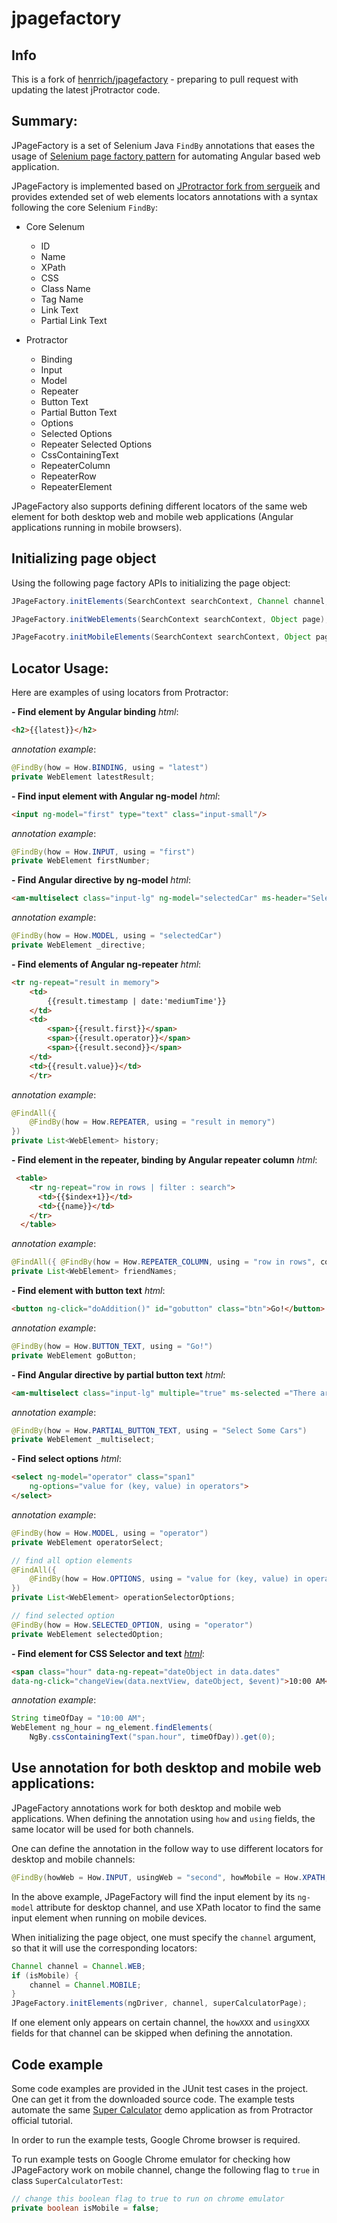 # jpagefactory

## Info

This is a fork of [henrrich/jpagefactory](https://github.com/henrrich/jpagefactory) - preparing to pull request with updating the latest jProtractor code.
## Summary:

JPageFactory is a set of Selenium Java `FindBy` annotations that eases the usage of [Selenium page factory pattern](http://toolsqa.com/selenium-webdriver/page-object-pattern-model-page-factory/) for automating Angular based web application.

JPageFactory is implemented based on [JProtractor fork from sergueik](https://github.com/sergueik/jProtractor) and provides extended set of web elements locators annotations with a syntax following the core Selenium `FindBy`:

+ Core Selenum
  * ID
  * Name
  * XPath
  * CSS
  * Class Name
  * Tag Name
  * Link Text
  * Partial Link Text

+ Protractor
  * Binding
  * Input
  * Model
  * Repeater
  * Button Text
  * Partial Button Text
  * Options
  * Selected Options
  * Repeater Selected Options
  * CssContainingText
  * RepeaterColumn
  * RepeaterRow
  * RepeaterElement

JPageFactory also supports defining different locators of the same web element for both desktop web and mobile web applications (Angular applications running in mobile browsers).

## Initializing page object
Using the following page factory APIs to initializing the page object:
```java
JPageFactory.initElements(SearchContext searchContext, Channel channel, Object page);

JPageFactory.initWebElements(SearchContext searchContext, Object page);

JPageFacotry.initMobileElements(SearchContext searchContext, Object page);
```

## Locator Usage:
Here are examples of using locators from Protractor:

**- Find element by Angular binding**
_html_:
```html
<h2>{{latest}}</h2>
```
_annotation example_:
```java
@FindBy(how = How.BINDING, using = "latest")
private WebElement latestResult;
```

**- Find input element with Angular ng-model**
_html_:
```html
<input ng-model="first" type="text" class="input-small"/>
```
_annotation example_:
```java
@FindBy(how = How.INPUT, using = "first")
private WebElement firstNumber;
```

**- Find Angular directive by ng-model**
_html_:
```html
<am-multiselect class="input-lg" ng-model="selectedCar" ms-header="Select Some Cars">
```
_annotation example_:
```java
@FindBy(how = How.MODEL, using = "selectedCar")
private WebElement _directive;
```

**- Find elements of Angular ng-repeater**
_html_:
```html
<tr ng-repeat="result in memory">
    <td>
        {{result.timestamp | date:'mediumTime'}}
    </td>
    <td>
        <span>{{result.first}}</span>
        <span>{{result.operator}}</span>
        <span>{{result.second}}</span>
    </td>
    <td>{{result.value}}</td>
    </tr>
```
_annotation example_:
```java
@FindAll({
    @FindBy(how = How.REPEATER, using = "result in memory")
})
private List<WebElement> history;
```

**- Find element in the repeater, binding by Angular repeater column**
_html_:
```html
 <table>
    <tr ng-repeat="row in rows | filter : search">
      <td>{{$index+1}}</td>
      <td>{{name}}</td>
    </tr>
  </table>
```
_annotation example_:
```java
@FindAll({ @FindBy(how = How.REPEATER_COLUMN, using = "row in rows", column = "name") })
private List<WebElement> friendNames;
```

**- Find element with button text**
_html_:
```html
<button ng-click="doAddition()" id="gobutton" class="btn">Go!</button>
```

_annotation example_:
```java
@FindBy(how = How.BUTTON_TEXT, using = "Go!")
private WebElement goButton;
```

**- Find Angular directive by partial button text**
_html_:
```html
<am-multiselect class="input-lg" multiple="true" ms-selected ="There are {{selectedCar.length}} car(s) selected" ng-model="selectedCar" ms-header="Select Some Cars">
```

_annotation example_:
```java
@FindBy(how = How.PARTIAL_BUTTON_TEXT, using = "Select Some Cars")
private WebElement _multiselect;
```

**- Find select options**
_html_:
```html
<select ng-model="operator" class="span1"
    ng-options="value for (key, value) in operators">
</select>
```
_annotation example_:
```java
@FindBy(how = How.MODEL, using = "operator")
private WebElement operatorSelect;

// find all option elements
@FindAll({
    @FindBy(how = How.OPTIONS, using = "value for (key, value) in operators")
})
private List<WebElement> operationSelectorOptions;

// find selected option
@FindBy(how = How.SELECTED_OPTION, using = "operator")
private WebElement selectedOption;
```
**- Find element for CSS Selector and text**
[_html_](http://dalelotts.github.io/angular-bootstrap-datetimepicker/):
```html
<span class="hour" data-ng-repeat="dateObject in data.dates"
data-ng-click="changeView(data.nextView, dateObject, $event)">10:00 AM</span>
```
_annotation example_:
```java
String timeOfDay = "10:00 AM";
WebElement ng_hour = ng_element.findElements(
    NgBy.cssContainingText("span.hour", timeOfDay)).get(0);
```

## Use annotation for both desktop and mobile web applications:

JPageFactory annotations work for both desktop and mobile web applications.
When defining the annotation using `how` and `using` fields, the same locator will be used for both channels.

One can define the annotation in the follow way to use different locators for desktop and mobile channels:
```java
@FindBy(howWeb = How.INPUT, usingWeb = "second", howMobile = How.XPATH, usingMobile = "//input[@ng-model='second']")
```
In the above example, JPageFactory will find the input element by its `ng-model` attribute for desktop channel, and use XPath locator to find the same input element when running on mobile devices.

When initializing the page object, one must specify the `channel` argument, so that it will use the corresponding locators:
```java
Channel channel = Channel.WEB;
if (isMobile) {
    channel = Channel.MOBILE;
}
JPageFactory.initElements(ngDriver, channel, superCalculatorPage);
```

If one element only appears on certain channel, the `howXXX` and `usingXXX` fields for that channel can be skipped when defining the annotation.

## Code example

Some code examples are provided in the JUnit test cases in the project. One can get it from the downloaded source code.
The example tests automate the same [Super Calculator](http://juliemr.github.io/protractor-demo/) demo application as from Protractor official tutorial.

In order to run the example tests, Google Chrome browser is required.

To run example tests on Google Chrome emulator for checking how JPageFactory work on mobile channel, change the following flag to `true` in class `SuperCalculatorTest`:
```java
// change this boolean flag to true to run on chrome emulator
private boolean isMobile = false;
```
